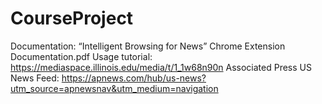# CourseProject

Documentation: “Intelligent Browsing for News” Chrome Extension Documentation.pdf
Usage tutorial: https://mediaspace.illinois.edu/media/t/1_1w68n90n
Associated Press US News Feed: https://apnews.com/hub/us-news?utm_source=apnewsnav&utm_medium=navigation
